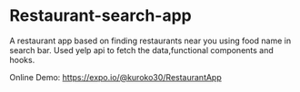 # Restaurant-search-app
A restaurant app based on finding restaurants near you using food name in search bar. Used yelp api to fetch the data,functional components and hooks.

Online Demo: https://expo.io/@kuroko30/RestaurantApp
